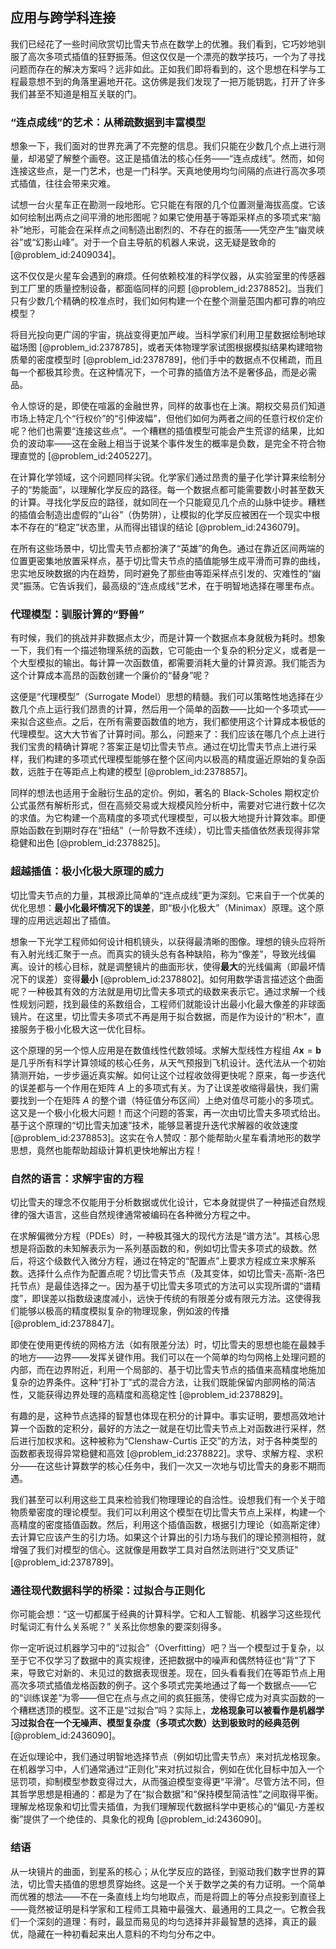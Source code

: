 ## 应用与跨学科连接

我们已经花了一些时间欣赏切比雪夫节点在数学上的优雅。我们看到，它巧妙地驯服了高次多项式插值的狂野振荡。但这仅仅是一个漂亮的数学技巧，一个为了寻找问题而存在的解决方案吗？远非如此。正如我们即将看到的，这个思想在科学与工程最意想不到的角落里遍地开花。这仿佛是我们发现了一把万能钥匙，打开了许多我们甚至不知道是相互关联的门。

### “连点成线”的艺术：从稀疏数据到丰富模型

想象一下，我们面对的世界充满了不完整的信息。我们只能在少数几个点上进行测量，却渴望了解整个画卷。这正是插值法的核心任务——“连点成线”。然而，如何连接这些点，是一门艺术，也是一门科学。天真地使用均匀间隔的点进行高次多项式插值，往往会带来灾难。

试想一台火星车正在勘测一段地形。它只能在有限的几个位置测量海拔高度。它该如何绘制出两点之间平滑的地形图呢？如果它使用基于等距采样点的多项式来“脑补”地形，可能会在采样点之间制造出剧烈的、不存在的振荡——凭空产生“幽灵峡谷”或“幻影山峰”。对于一个自主导航的机器人来说，这无疑是致命的 [@problem_id:2409034]。

这不仅仅是火星车会遇到的麻烦。任何依赖校准的科学仪器，从实验室里的传感器到工厂里的质量控制设备，都面临同样的问题 [@problem_id:2378852]。当我们只有少数几个精确的校准点时，我们如何构建一个在整个测量范围内都可靠的响应模型？

将目光投向更广阔的宇宙，挑战变得更加严峻。当科学家们利用卫星数据绘制地球磁场图 [@problem_id:2378785]，或者天体物理学家试图根据模拟结果构建暗物质晕的密度模型时 [@problem_id:2378789]，他们手中的数据点不仅稀疏，而且每一个都极其珍贵。在这种情况下，一个可靠的插值方法不是奢侈品，而是必需品。

令人惊讶的是，即使在喧嚣的金融世界，同样的故事也在上演。期权交易员们知道市场上特定几个“行权价”的“引伸波幅”，但他们如何为两者之间的任意行权价定价呢？他们也需要“连接这些点”。一个糟糕的插值模型可能会产生荒谬的结果，比如负的波动率——这在金融上相当于说某个事件发生的概率是负数，是完全不符合物理直觉的 [@problem_id:2405227]。

在计算化学领域，这个问题同样尖锐。化学家们通过昂贵的量子化学计算来绘制分子的“势能面”，以理解化学反应的路径。每一个数据点都可能需要数小时甚至数天的计算。寻找化学反应的路径，就如同在一个只能窥见几个点的山脉中徒步。糟糕的插值会制造出虚假的“山谷”（伪势阱），让模拟的化学反应被困在一个现实中根本不存在的“稳定”状态里，从而得出错误的结论 [@problem_id:2436079]。

在所有这些场景中，切比雪夫节点都扮演了“英雄”的角色。通过在靠近区间两端的位置更密集地放置采样点，基于切比雪夫节点的插值能够生成平滑而可靠的曲线，忠实地反映数据的内在趋势，同时避免了那些由等距采样点引发的、灾难性的“幽灵”振荡。它告诉我们，最高级的“连点成线”艺术，在于明智地选择在哪里布点。

### 代理模型：驯服计算的“野兽”

有时候，我们的挑战并非数据点太少，而是计算一个数据点本身就极为耗时。想象一下，我们有一个描述物理系统的函数，它可能由一个复杂的积分定义，或者是一个大型模拟的输出。每计算一次函数值，都需要消耗大量的计算资源。我们能否为这个计算成本高昂的函数创建一个廉价的“替身”呢？

这便是“代理模型”（Surrogate Model）思想的精髓。我们可以策略性地选择在少数几个点上运行我们昂贵的计算，然后用一个简单的函数——比如一个多项式——来拟合这些点。之后，在所有需要函数值的地方，我们都使用这个计算成本极低的代理模型。这大大节省了计算时间。那么，问题来了：我们应该在哪几个点上进行我们宝贵的精确计算呢？答案正是切比雪夫节点。通过在切比雪夫节点上进行采样，我们构建的多项式代理模型能够在整个区间内以极高的精度逼近原始的复杂函数，远胜于在等距点上构建的模型 [@problem_id:2378857]。

同样的想法也适用于金融衍生品的定价。例如，著名的 Black-Scholes 期权定价公式虽然有解析形式，但在高频交易或大规模风险分析中，需要对它进行数十亿次的求值。为它构建一个高精度的多项式代理模型，可以极大地提升计算效率。即便原始函数在到期时存在“扭结”（一阶导数不连续），切比雪夫插值依然表现得非常稳健和出色 [@problem_id:2378825]。

### 超越插值：极小化极大原理的威力

切比雪夫节点的力量，其根源比简单的“连点成线”更为深刻。它来自于一个优美的优化思想：**最小化最坏情况下的误差**，即“极小化极大”（Minimax）原理。这个原理的应用远远超出了插值。

想象一下光学工程师如何设计相机镜头，以获得最清晰的图像。理想的镜头应将所有入射光线汇聚于一点。而真实的镜头总有各种缺陷，称为“像差”，导致光线偏离。设计的核心目标，就是调整镜片的曲面形状，使得**最大**的光线偏离（即最坏情况下的误差）变得**最小** [@problem_id:2378802]。如何用数学语言描述这个曲面呢？一种极其有效的方法就是用切比雪夫多项式的级数来表示它。通过求解一个线性规划问题，找到最佳的系数组合，工程师们就能设计出最小化最大像差的非球面镜片。在这里，切比雪夫多项式不再是用于拟合数据，而是作为设计的“积木”，直接服务于极小化极大这一优化目标。

这个原理的另一个惊人应用是在数值线性代数领域。求解大型线性方程组 $A\boldsymbol{x} = \boldsymbol{b}$ 是几乎所有科学计算领域的核心任务，从天气预报到飞机设计。迭代法从一个初始猜测开始，一步步逼近真实解。如何让这个过程收敛得更快呢？原来，每一步迭代的误差都与一个作用在矩阵 $A$ 上的多项式有关。为了让误差收缩得最快，我们需要找到一个在矩阵 $A$ 的整个谱（特征值分布区间）上绝对值尽可能小的多项式。这又是一个极小化极大问题！而这个问题的答案，再一次由切比雪夫多项式给出。基于这个原理的“切比雪夫加速”技术，能够显著提升迭代求解器的收敛速度 [@problem_id:2378853]。这实在令人赞叹：那个能帮助火星车看清地形的数学思想，竟然也能帮助超级计算机更快地解出方程！

### 自然的语言：求解宇宙的方程

切比雪夫的理念不仅能用于分析数据或优化设计，它本身就提供了一种描述自然规律的强大语言，这些自然规律通常被编码在各种微分方程之中。

在求解偏微分方程（PDEs）时，一种极其强大的现代方法是“谱方法”。其核心思想是将函数的未知解表示为一系列基函数的和，例如切比雪夫多项式的级数。然后，将这个级数代入微分方程，通过在特定的“配置点”上要求方程成立来求解系数。选择什么点作为配置点呢？切比雪夫节点（及其变体，如切比雪夫-高斯-洛巴托节点）是最佳选择之一。因为基于切比雪夫多项式的方法可以实现所谓的“谱精度”，即误差以指数级速度减小，远快于传统的有限差分或有限元方法。这使得我们能够以极高的精度模拟复杂的物理现象，例如波的传播 [@problem_id:2378847]。

即使在使用更传统的网格方法（如有限差分法）时，切比雪夫的思想也能在最棘手的地方——边界——发挥关键作用。我们可以在一个简单的均匀网格上处理问题的内部，而在边界附近，利用一个局部的、基于切比雪夫节点的插值来高精度地施加复杂的边界条件。这种“打补丁”式的混合方法，让我们既能保留内部网格的简洁性，又能获得边界处理的高精度和高稳定性 [@problem_id:2378829]。

有趣的是，这种节点选择的智慧也体现在积分的计算中。事实证明，要想高效地计算一个函数的定积分，最好的方法之一就是在切比雪夫节点上对函数进行采样，然后进行加权求和。这种被称为“Clenshaw-Curtis 正交”的方法，对于各种类型的函数都表现得异常稳健和高效 [@problem_id:2378822]。求导、求解方程、求积分——在这些计算数学的核心任务中，我们一次又一次地与切比雪夫的身影不期而遇。

我们甚至可以利用这些工具来检验我们物理理论的自洽性。设想我们有一个关于暗物质晕密度的理论模型。我们可以利用这个模型在切比雪夫节点上采样，构建一个高精度的密度插值函数。然后，利用这个插值函数，根据引力理论（如高斯定律）去计算它应该产生的引力场。如果这个计算出的引力场与我们的理论预测相符，就增强了我们对模型的信心。这就像是用数学工具对自然法则进行“交叉质证” [@problem_id:2378789]。

### 通往现代数据科学的桥梁：过拟合与正则化

你可能会想：“这一切都属于经典的计算科学。它和人工智能、机器学习这些现代时髦词汇有什么关系呢？” 关系比你想象的要深刻得多。

你一定听说过机器学习中的“过拟合”（Overfitting）吧？当一个模型过于复杂，以至于它不仅学习了数据中的真实规律，还把数据中的噪声和偶然特征也“背”了下来，导致它对新的、未见过的数据表现很差。现在，回头看看我们在等距节点上用高次多项式插值龙格函数的例子。这个多项式完美地通过了每一个数据点——它的“训练误差”为零——但它在点与点之间的疯狂振荡，使得它成为对真实函数的一个糟糕透顶的模型。这不正是“过拟合”吗？实际上，**龙格现象可以被看作是机器学习过拟合在一个无噪声、模型复杂度（多项式次数）达到极致时的经典范例** [@problem_id:2436090]。

在近似理论中，我们通过明智地选择节点（例如切比雪夫节点）来对抗龙格现象。在机器学习中，人们通常通过“正则化”来对抗过拟合，例如在优化目标中加入一个惩罚项，抑制模型参数变得过大，从而强迫模型变得更“平滑”。尽管方法不同，但其哲学思想是相通的：都是为了在“拟合数据”和“保持模型简洁性”之间取得平衡。理解龙格现象和切比雪夫插值，为我们理解现代数据科学中更核心的“偏见-方差权衡”提供了一个绝佳的、具象化的视角 [@problem_id:2436090]。

### 结语

从一块镜片的曲面，到星系的核心；从化学反应的路径，到驱动我们数字世界的算法，切比雪夫插值的思想贯穿始终。这是一个关于数学之美的有力证明。一个简单而优雅的想法——不在一条直线上均匀地取点，而是将圆上的等分点投影到直径上——竟然被证明是科学家和工程师工具箱中最强大、最通用的工具之一。它教会我们一个深刻的道理：有时，最显而易见的均匀选择并非最智慧的选择，真正的最优，隐藏在一种初看起来出人意料的不均匀分布之中。